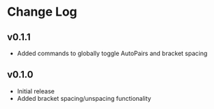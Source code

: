 # Change Log

## v0.1.1

- Added commands to globally toggle AutoPairs and bracket spacing

## v0.1.0

- Initial release
- Added bracket spacing/unspacing functionality
